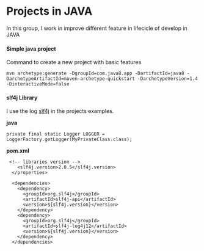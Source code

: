 # Projects in JAVA
In this group, I work in improve different feature in lifecicle of develop in JAVA

#### Simple java project
Command to create a new project with basic features
```
mvn archetype:generate -DgroupId=com.java8.app -DartifactId=java8 -DarchetypeArtifactId=maven-archetype-quickstart -DarchetypeVersion=1.4 -DinteractiveMode=false
```


#### slf4j Library
I use the log [slf4j](https://www.slf4j.org/) in the projects examples.

**java**
``` 
private final static Logger LOGGER = LoggerFactory.getLogger(MyPrivateClass.class);
``` 

**pom.xml**
``` 
 <!-- libraries version -->
    <slf4j.version>2.0.5</slf4j.version>
  </properties>

  <dependencies>
    <dependency>
      <groupId>org.slf4j</groupId>
      <artifactId>slf4j-api</artifactId>
      <version>${slf4j.version}</version>
    </dependency>
    <dependency>
      <groupId>org.slf4j</groupId>
      <artifactId>slf4j-log4j12</artifactId>
      <version>${slf4j.version}</version>
    </dependency>
  </dependencies>
```